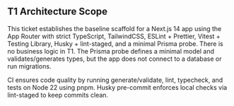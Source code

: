 ## T1 Architecture Scope

This ticket establishes the baseline scaffold for a Next.js 14 app using the App Router with strict TypeScript, TailwindCSS, ESLint + Prettier, Vitest + Testing Library, Husky + lint-staged, and a minimal Prisma probe. There is no business logic in T1. The Prisma probe defines a minimal model and validates/generates types, but the app does not connect to a database or run migrations.

CI ensures code quality by running generate/validate, lint, typecheck, and tests on Node 22 using pnpm. Husky pre-commit enforces local checks via lint-staged to keep commits clean.
